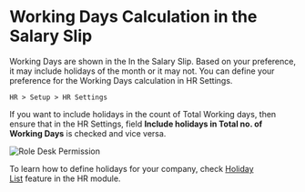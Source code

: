 <!-- add-breadcrumbs -->
# Working Days Calculation in the Salary Slip

Working Days are shown in the In the Salary Slip. Based on your preference, it may include holidays of the month or it may not. You can define your preference for the Working Days calculation in HR Settings.

`HR > Setup > HR Settings`

If you want to include holidays in the count of Total Working days, then ensure that in the HR Settings, field **Include holidays in Total no. of Working Days** is checked and vice versa.

<img alt="Role Desk Permission" class="screenshot" src="{{docs_base_url}}/v12/assets/img/articles/hr-working-days.png">

To learn how to define holidays for your company, check [Holiday List](/docs/v12/user/manual/en/human-resources/holiday-list) feature in the HR module.